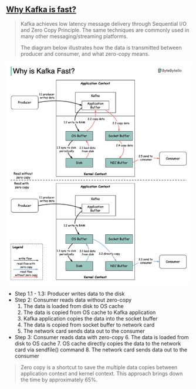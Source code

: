 ## [Why Kafka is fast?](https://twitter.com/alexxubyte/status/1506663791961919488)

> Kafka achieves low latency message delivery through Sequential I/O and Zero Copy Principle. The same techniques are commonly used in many other messaging/streaming platforms.
>
> The diagram below illustrates how the data is transmitted between producer and consumer, and what zero-copy means.

![kafka](kafka.jpeg)

- Step 1.1 - 1.3: Producer writes data to the disk
- Step 2: Consumer reads data without zero-copy
   1. The data is loaded from disk to OS cache
   2. The data is copied from OS cache to Kafka application
   3. Kafka application copies the data into the socket buffer
   4. The data is copied from socket buffer to network card
   5. The network card sends data out to the consumer
- Step 3: Consumer reads data with zero-copy
   6. The data is loaded from disk to OS cache
   7. OS cache directly copies the data to the network card via sendfile() command
   8. The network card sends data out to the consumer

> Zero copy is a shortcut to save the multiple data copies between application context and kernel context. This approach brings down the time by approximately 65%.